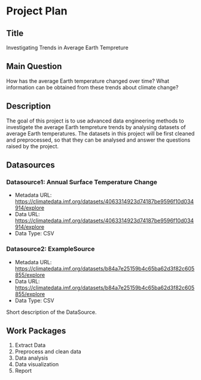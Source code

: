 # Project Plan

## Title
<!-- Give your project a short title. -->
Investigating Trends in Average Earth Tempreture

## Main Question

<!-- Think about one main question you want to answer based on the data. -->
How has the average Earth temperature changed over time?
What information can be obtained from these trends about climate change?

## Description

<!-- Describe your data science project in max. 200 words. Consider writing about why and how you attempt it. -->
The goal of this project is to use advanced data engineering methods to investigete the average Earth tempreture trends by analysing datasets of average Earth temperatures.
The datasets in this project will be first cleaned and preprocessed, so that they can be analysed and answer the questions raised by the project.

## Datasources

<!-- Describe each datasources you plan to use in a section. Use the prefic "DatasourceX" where X is the id of the datasource. -->

### Datasource1: Annual Surface Temperature Change
* Metadata URL: https://climatedata.imf.org/datasets/4063314923d74187be9596f10d034914/explore
* Data URL: https://climatedata.imf.org/datasets/4063314923d74187be9596f10d034914/explore
* Data Type: CSV

### Datasource2: ExampleSource
* Metadata URL: https://climatedata.imf.org/datasets/b84a7e25159b4c65ba62d3f82c605855/explore
* Data URL: https://climatedata.imf.org/datasets/b84a7e25159b4c65ba62d3f82c605855/explore
* Data Type: CSV

Short description of the DataSource.

## Work Packages

<!-- List of work packages ordered sequentially, each pointing to an issue with more details. -->

1. Extract Data
2. Preprocess and clean data
3. Data analysis
4. Data visualization
5. Report

[i1]: https://github.com/jvalue/made-template/issues/1

